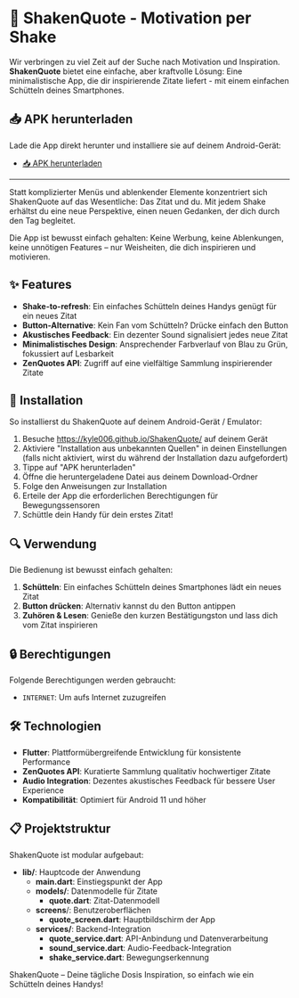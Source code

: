 # 🔄 ShakenQuote - Motivation per Shake

Wir verbringen zu viel Zeit auf der Suche nach Motivation und Inspiration. **ShakenQuote** bietet eine einfache, aber kraftvolle Lösung: Eine minimalistische App, die dir inspirierende Zitate liefert - mit einem einfachen Schütteln deines Smartphones.

## 📥 APK herunterladen

Lade die App direkt herunter und installiere sie auf deinem Android-Gerät:

- [📥 APK herunterladen](https://github.com/kyle006/ShakenQuote/tree/main/app_webpage/assets/apk)

---

Statt komplizierter Menüs und ablenkender Elemente konzentriert sich ShakenQuote auf das Wesentliche: Das Zitat und du. Mit jedem Shake erhältst du eine neue Perspektive, einen neuen Gedanken, der dich durch den Tag begleitet.

Die App ist bewusst einfach gehalten: Keine Werbung, keine Ablenkungen, keine unnötigen Features – nur Weisheiten, die dich inspirieren und motivieren.

## ✨ Features

- **Shake-to-refresh**: Ein einfaches Schütteln deines Handys genügt für ein neues Zitat
- **Button-Alternative**: Kein Fan vom Schütteln? Drücke einfach den Button
- **Akustisches Feedback**: Ein dezenter Sound signalisiert jedes neue Zitat
- **Minimalistisches Design**: Ansprechender Farbverlauf von Blau zu Grün, fokussiert auf Lesbarkeit
- **ZenQuotes API**: Zugriff auf eine vielfältige Sammlung inspirierender Zitate

## 📱 Installation

So installierst du ShakenQuote auf deinem Android-Gerät / Emulator:

1. Besuche https://kyle006.github.io/ShakenQuote/ auf deinem Gerät
2. Aktiviere "Installation aus unbekannten Quellen" in deinen Einstellungen (falls nicht aktiviert, wirst du während der Installation dazu aufgefordert)
3. Tippe auf "APK herunterladen"
4. Öffne die heruntergeladene Datei aus deinem Download-Ordner
5. Folge den Anweisungen zur Installation
6. Erteile der App die erforderlichen Berechtigungen für Bewegungssensoren
7. Schüttle dein Handy für dein erstes Zitat!

## 🔍 Verwendung

Die Bedienung ist bewusst einfach gehalten:

1. **Schütteln**: Ein einfaches Schütteln deines Smartphones lädt ein neues Zitat
2. **Button drücken**: Alternativ kannst du den Button antippen
3. **Zuhören & Lesen**: Genieße den kurzen Bestätigungston und lass dich vom Zitat inspirieren

## 🔒 Berechtigungen
Folgende Berechtigungen werden gebraucht:
* `INTERNET`: Um aufs Internet zuzugreifen

## 🛠️ Technologien

- **Flutter**: Plattformübergreifende Entwicklung für konsistente Performance
- **ZenQuotes API**: Kuratierte Sammlung qualitativ hochwertiger Zitate
- **Audio Integration**: Dezentes akustisches Feedback für bessere User Experience
- **Kompatibilität**: Optimiert für Android 11 und höher

## 📋 Projektstruktur

ShakenQuote ist modular aufgebaut:

- **lib/**: Hauptcode der Anwendung
  - **main.dart**: Einstiegspunkt der App
  - **models/**: Datenmodelle für Zitate
    - **quote.dart**: Zitat-Datenmodell
  - **screens**/: Benutzeroberflächen
    - **quote_screen.dart**: Hauptbildschirm der App
  - **services/**: Backend-Integration
    - **quote_service.dart**: API-Anbindung und Datenverarbeitung
    - **sound_service.dart**: Audio-Feedback-Integration
    - **shake_service.dart**: Bewegungserkennung

ShakenQuote – Deine tägliche Dosis Inspiration, so einfach wie ein Schütteln deines Handys!